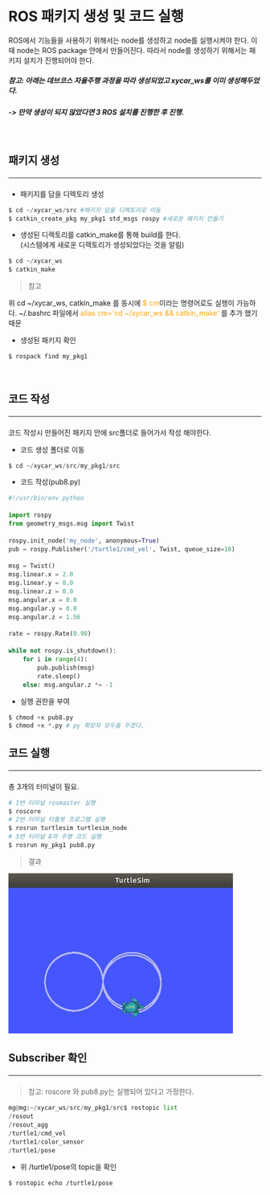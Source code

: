 # ROS 패키지 생성 및 코드 실행

ROS에서 기능들을 사용하기 위해서는 node를 생성하고 node를 실행시켜야 한다.
이때 node는 ROS package 안에서 만들어진다. 따라서 node를 생성하기 위해서는 
패키지 설치가 진행되어야 한다.


##### 참고: 아래는 데브코스 자율주행 과정을 따라 생성되었고 xycar_ws를 이미 생성해두었다.<br>
##### -> 만약 생성이 되지 않았다면 3 ROS 설치를 진행한 후 진행.

<br>

## 패키지 생성<hr>
- 패키지를 담을 디렉토리 생성
```py
$ cd ~/xycar_ws/src #패키지 담을 디렉토리로 이동
$ catkin_create_pkg my_pkg1 std_msgs rospy #새로운 패키지 만들기
```
- 생성된 디렉토리를 catkin_make를 통해 build를 한다.<br>(시스템에게 새로운 디렉토리가 생성되었다는 것을 알림)
```py
$ cd ~/xycar_ws 
$ catkin_make
```
> 참고

위 cd ~/xycar_ws, catkin_make 를 동시에 <span style="color:orange">$ cm</span>이라는 명령어로도 실행이 가능하다.
~/.bashrc 파일에서 <span style="color:orange">alias cm='cd ~/xycar_ws && catkin_make'</span> 를 추가 했기 때문

- 생성된 패키지 확인
```
$ rospack find my_pkg1 
```
<br>

## 코드 작성  <hr>

코드 작성시 만들어진 패키지 안에 src폴더로 들어가서 작성 해야한다.
- 코드 생성 폴더로 이동
```py
$ cd ~/xycar_ws/src/my_pkg1/src
```
- 코드 작성(pub8.py)
```py
#!/usr/bin/env python

import rospy
from geometry_msgs.msg import Twist

rospy.init_node('my_node', anonymous=True)
pub = rospy.Publisher('/turtle1/cmd_vel', Twist, queue_size=10)

msg = Twist()
msg.linear.x = 2.0
msg.linear.y = 0.0
msg.linear.z = 0.0
msg.angular.x = 0.0
msg.angular.y = 0.0
msg.angular.z = 1.56

rate = rospy.Rate(0.98)

while not rospy.is_shutdown():
	for i in range(4):
		pub.publish(msg)
		rate.sleep()
	else: msg.angular.z *= -1
```
- 실행 권한을 부여
```py
$ chmod +x pub8.py
$ chmod +x *.py # py 확장자 모두를 주겠다.
```

## 코드 실행 <hr>

총 3개의 터미널이 필요.

```py
# 1번 터미널 rosmaster 실행  
$ roscore 
# 2번 터미널 터틀봇 프로그램 실행
$ rosrun turtlesim turtlesim_node
# 3번 터미널 8자 주행 코드 실행
$ rosrun my_pkg1 pub8.py
```

> 결과

<img src="./img/turtlesim_pub8.JPG">

## Subscriber 확인 <hr>
> 참고: roscore 와 pub8.py는 실행되어 있다고 가정한다.

``` py
mg@mg:~/xycar_ws/src/my_pkg1/src$ rostopic list
/rosout
/rosout_agg
/turtle1/cmd_vel
/turtle1/color_sensor
/turtle1/pose
```

- 위 /turtle1/pose의 topic을 확인
```
$ rostopic echo /turtle1/pose
```
